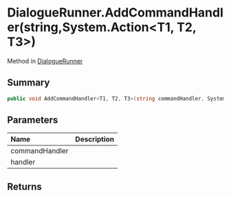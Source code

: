 # DialogueRunner.AddCommandHandler(string,System.Action<T1, T2, T3>)

Method in [DialogueRunner](/api/csharp/yarn.unity.dialoguerunner.md)

## Summary



```csharp
public void AddCommandHandler<T1, T2, T3>(string commandHandler, System.Action<T1, T2, T3> handler)
```

## Parameters

|Name|Description|
|:---|:---|
|commandHandler||
|handler||

## Returns



